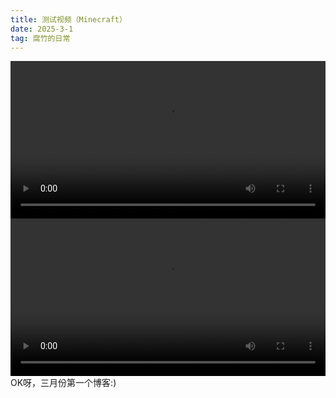 ```yaml
---
title: 测试视频（Minecraft）
date: 2025-3-1
tag: 腐竹的日常
---
```

<video controls width="100%">
  <source src="https://raw.githubusercontent.com/blockcarft114/bck_blog_img/refs/heads/main/video_240904_193126.mp4" type="video/mp4">
  这是我从github引用的视频资源，移动用户加载不出来
</video>
<video controls width="100%">
  <source src="https://photovideo.photo.qq.com/1075_0b2ebqmdnbadjmacbtwbpnttadaegzgqglca.f20.mp4?dis_k=bf3b6eb599ca62017d3014c7c580184d&dis_t=1740773081&vuin=2216368705&owner=MjIxNjM2ODcwNQ==" type="video/mp4">
  Minecraft 大电影预告片
</video>
OK呀，三月份第一个博客:)